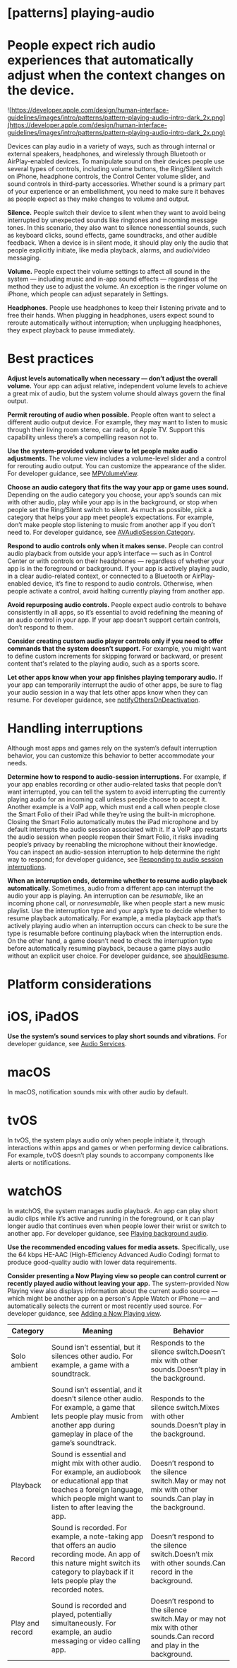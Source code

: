 # **[patterns] playing-audio**

# People expect rich audio experiences that automatically adjust when the context changes on the device.

![https://developer.apple.com/design/human-interface-guidelines/images/intro/patterns/pattern-playing-audio-intro-dark_2x.png](https://developer.apple.com/design/human-interface-guidelines/images/intro/patterns/pattern-playing-audio-intro-dark_2x.png)

Devices can play audio in a variety of ways, such as through internal or external speakers, headphones, and wirelessly through Bluetooth or AirPlay-enabled devices. To manipulate sound on their devices people use several types of controls, including volume buttons, the Ring/Silent switch on iPhone, headphone controls, the Control Center volume slider, and sound controls in third-party accessories. Whether sound is a primary part of your experience or an embellishment, you need to make sure it behaves as people expect as they make changes to volume and output.

**Silence.** People switch their device to silent when they want to avoid being interrupted by unexpected sounds like ringtones and incoming message tones. In this scenario, they also want to silence nonessential sounds, such as keyboard clicks, sound effects, game soundtracks, and other audible feedback. When a device is in silent mode, it should play only the audio that people explicitly initiate, like media playback, alarms, and audio/video messaging.

**Volume.** People expect their volume settings to affect all sound in the system — including music and in-app sound effects — regardless of the method they use to adjust the volume. An exception is the ringer volume on iPhone, which people can adjust separately in Settings.

**Headphones.** People use headphones to keep their listening private and to free their hands. When plugging in headphones, users expect sound to reroute automatically without interruption; when unplugging headphones, they expect playback to pause immediately.

# **Best practices**

**Adjust levels automatically when necessary — don’t adjust the overall volume.** Your app can adjust relative, independent volume levels to achieve a great mix of audio, but the system volume should always govern the final output.

**Permit rerouting of audio when possible.** People often want to select a different audio output device. For example, they may want to listen to music through their living room stereo, car radio, or Apple TV. Support this capability unless there’s a compelling reason not to.

**Use the system-provided volume view to let people make audio adjustments.** The volume view includes a volume-level slider and a control for rerouting audio output. You can customize the appearance of the slider. For developer guidance, see [MPVolumeView](https://developer.apple.com/documentation/mediaplayer/mpvolumeview).

**Choose an audio category that fits the way your app or game uses sound.** Depending on the audio category you choose, your app’s sounds can mix with other audio, play while your app is in the background, or stop when people set the Ring/Silent switch to silent. As much as possible, pick a category that helps your app meet people’s expectations. For example, don’t make people stop listening to music from another app if you don’t need to. For developer guidance, see [AVAudioSession.Category](https://developer.apple.com/documentation/avfaudio/avaudiosession/category).

**Respond to audio controls only when it makes sense.** People can control audio playback from outside your app’s interface — such as in Control Center or with controls on their headphones — regardless of whether your app is in the foreground or background. If your app is actively playing audio, in a clear audio-related context, or connected to a Bluetooth or AirPlay-enabled device, it’s fine to respond to audio controls. Otherwise, when people activate a control, avoid halting currently playing from another app.

**Avoid repurposing audio controls.** People expect audio controls to behave consistently in all apps, so it’s essential to avoid redefining the meaning of an audio control in your app. If your app doesn’t support certain controls, don’t respond to them.

**Consider creating custom audio player controls only if you need to offer commands that the system doesn’t support.** For example, you might want to define custom increments for skipping forward or backward, or present content that's related to the playing audio, such as a sports score.

**Let other apps know when your app finishes playing temporary audio.** If your app can temporarily interrupt the audio of other apps, be sure to flag your audio session in a way that lets other apps know when they can resume. For developer guidance, see [notifyOthersOnDeactivation](https://developer.apple.com/documentation/avfaudio/avaudiosession/setactiveoptions/1616603-notifyothersondeactivation).

# **Handling interruptions**

Although most apps and games rely on the system’s default interruption behavior, you can customize this behavior to better accommodate your needs.

**Determine how to respond to audio-session interruptions.** For example, if your app enables recording or other audio-related tasks that people don’t want interrupted, you can tell the system to avoid interrupting the currently playing audio for an incoming call unless people choose to accept it. Another example is a VoIP app, which must end a call when people close the Smart Folio of their iPad while they’re using the built-in microphone. Closing the Smart Folio automatically mutes the iPad microphone and by default interrupts the audio session associated with it. If a VoIP app restarts the audio session when people reopen their Smart Folio, it risks invading people’s privacy by reenabling the microphone without their knowledge. You can inspect an audio-session interruption to help determine the right way to respond; for developer guidance, see [Responding to audio session interruptions](https://developer.apple.com/documentation/avfaudio/avaudiosession/responding_to_audio_session_interruptions).

**When an interruption ends, determine whether to resume audio playback automatically.** Sometimes, audio from a different app can interrupt the audio your app is playing. An interruption can be *resumable*, like an incoming phone call, or *nonresumable*, like when people start a new music playlist. Use the interruption type and your app’s type to decide whether to resume playback automatically. For example, a media playback app that’s actively playing audio when an interruption occurs can check to be sure the type is resumable before continuing playback when the interruption ends. On the other hand, a game doesn’t need to check the interruption type before automatically resuming playback, because a game plays audio without an explicit user choice. For developer guidance, see [shouldResume](https://developer.apple.com/documentation/avfaudio/avaudiosession/interruptionoptions/1616528-shouldresume).

# **Platform considerations**

# **iOS, iPadOS**

**Use the system’s sound services to play short sounds and vibrations.** For developer guidance, see [Audio Services](https://developer.apple.com/documentation/audiotoolbox/audio_services).

# **macOS**

In macOS, notification sounds mix with other audio by default.

# **tvOS**

In tvOS, the system plays audio only when people initiate it, through interactions within apps and games or when performing device calibrations. For example, tvOS doesn’t play sounds to accompany components like alerts or notifications.

# **watchOS**

In watchOS, the system manages audio playback. An app can play short audio clips while it’s active and running in the foreground, or it can play longer audio that continues even when people lower their wrist or switch to another app. For developer guidance, see [Playing background audio](https://developer.apple.com/documentation/watchkit/storyboard_support/playing_background_audio).

**Use the recommended encoding values for media assets.** Specifically, use the 64 kbps HE-AAC (High-Efficiency Advanced Audio Coding) format to produce good-quality audio with lower data requirements.

**Consider** **presenting a Now Playing view so people can control current or recently played audio without leaving your app.** The system-provided Now Playing view also displays information about the current audio source — which might be another app on a person's Apple Watch or iPhone — and automatically selects the current or most recently used source. For developer guidance, see [Adding a Now Playing view](https://developer.apple.com/documentation/watchkit/storyboard_elements/adding_a_now_playing_view).

| Category | Meaning | Behavior |
| --- | --- | --- |
| Solo ambient | Sound isn’t essential, but it silences other audio. For example, a game with a soundtrack. | Responds to the silence switch.Doesn’t mix with other sounds.Doesn’t play in the background. |
| Ambient | Sound isn’t essential, and it doesn’t silence other audio. For example, a game that lets people play music from another app during gameplay in place of the game’s soundtrack. | Responds to the silence switch.Mixes with other sounds.Doesn’t play in the background. |
| Playback | Sound is essential and might mix with other audio. For example, an audiobook or educational app that teaches a foreign language, which people might want to listen to after leaving the app. | Doesn’t respond to the silence switch.May or may not mix with other sounds.Can play in the background. |
| Record | Sound is recorded. For example, a note-taking app that offers an audio recording mode. An app of this nature might switch its category to playback if it lets people play the recorded notes. | Doesn’t respond to the silence switch.Doesn’t mix with other sounds.Can record in the background. |
| Play and record | Sound is recorded and played, potentially simultaneously. For example, an audio messaging or video calling app. | Doesn’t respond to the silence switch.May or may not mix with other sounds.Can record and play in the background. |